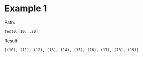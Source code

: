 # Example 1

Path:

```yapionpath
test0.[10...20]
```

Result:

```
[(10), (11), (12), (13), (14), (15), (16), (17), (18), (19)]
```
